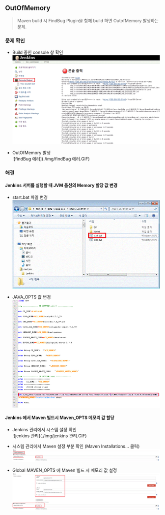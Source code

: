 ## OutOfMemory

> Maven build 시 FindBug Plugin을 함께 build 하면 OutofMemory 발생하는 문제.


### 문제 확인

- Build 중인 console 창 확인  
![콘솔](./img/콘솔.GIF)

- OutOfMemory 발생  
![findBug 에러](./img/findBug 에러.GIF)  


### 해결

#### Jenkins 서버를 실행할 때 JVM 옵션의 Memory 할당 값 변경

- start.bat 파일 변경  
![CI서버](./img/CI서버.GIF)

- JAVA_OPTS 값 변경  
![start_bat](./img/start_bat.GIF)

#### Jenkins 에서 Maven 빌드시 Maven_OPTS 메모리 값 할당

- Jenkins 관리에서 시스템 설정 확인  
![jenkins 관리](./img/jenkins 관리.GIF)

- 시스템 관리에서 Maven 설정 부분 확인 (Maven Installations... 클릭)
![시스템관리](./img/시스템관리.GIF)

- Global MAVEN_OPTS 에 Maven 빌드 시 메모리 값 설정  
![시스템관리_Maven](./img/시스템관리_Maven.GIF)




